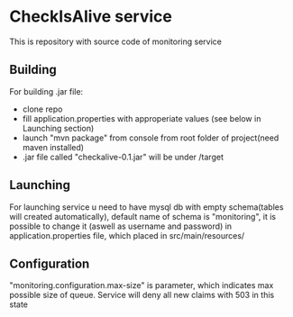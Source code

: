 CheckIsAlive service
=======
This is repository with source code of monitoring service


Building
---------------

For building .jar file:
* clone repo
* fill application.properties with approperiate values (see below in Launching section)
* launch "mvn package" from console from root folder of project(need maven installed)
* .jar file called "checkalive-0.1.jar" will be under /target

Launching
---------------

For launching service u need to have mysql db with empty schema(tables will created automatically), default name of schema is "monitoring", it is possible to change it (aswell as username and password) in application.properties file, which placed in src/main/resources/

Configuration
---------------

"monitoring.configuration.max-size" is parameter, which indicates max possible size of queue. Service will deny all new claims with 503 in this state

